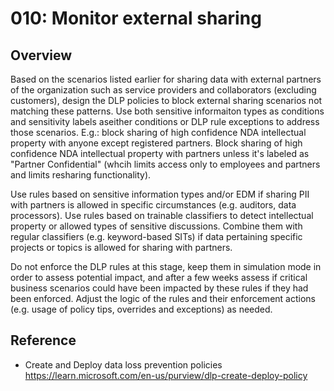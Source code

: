 # 010: Monitor external sharing

## Overview

Based on the scenarios listed earlier for sharing data with external partners of the organization such as service providers and collaborators (excluding customers), design the DLP policies to block external sharing scenarios not matching these patterns. Use both sensitive informaiton types as conditions and sensitivity labels aseither conditions or DLP rule exceptions to address those scenarios.
E.g.: block sharing of high confidence NDA intellectual property with anyone except registered partners. Block sharing of high confidence NDA intellectual property with partners unless it's labeled as "Partner Confidential" (whcih limits access only to employees and partners and limits resharing functionality).

Use rules based on sensitive information types and/or EDM if sharing PII with partners is allowed in specific circumstances (e.g. auditors, data processors). 
Use rules based on trainable classifiers to detect intellectual property or allowed types of sensitive discussions. Combine them with regular classifiers (e.g. keyword-based SITs) if data pertaining specific projects or topics is allowed for sharing with partners. 

Do not enforce the DLP rules at this stage, keep them in simulation mode in order to assess potential impact, and after a few weeks assess if critical business scenarios could have been impacted by these rules if they had been enforced. Adjust the logic of the rules and their enforcement actions (e.g. usage of policy tips, overrides and exceptions) as needed. 

## Reference

* Create and Deploy data loss prevention policies https://learn.microsoft.com/en-us/purview/dlp-create-deploy-policy


